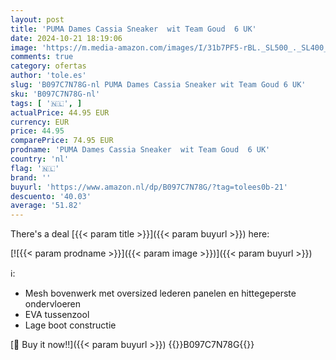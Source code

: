 ```yaml
---
layout: post
title: 'PUMA Dames Cassia Sneaker  wit Team Goud  6 UK'
date: 2024-10-21 18:19:06
image: 'https://m.media-amazon.com/images/I/31b7PF5-rBL._SL500_._SL400_.jpg'
comments: true
category: ofertas
author: 'tole.es'
slug: 'B097C7N78G-nl PUMA Dames Cassia Sneaker wit Team Goud 6 UK'
sku: 'B097C7N78G-nl'
tags: [ '🇳🇱', ]
actualPrice: 44.95 EUR
currency: EUR
price: 44.95
comparePrice: 74.95 EUR
prodname: 'PUMA Dames Cassia Sneaker  wit Team Goud  6 UK'
country: 'nl'
flag: '🇳🇱'
brand: ''
buyurl: 'https://www.amazon.nl/dp/B097C7N78G/?tag=tolees0b-21'
descuento: '40.03'
average: '51.82'
---
```


There's a deal [{{< param title >}}]({{< param buyurl >}})  here:

[![{{< param prodname >}}]({{< param image >}})]({{< param buyurl >}})

ℹ️:

- Mesh bovenwerk met oversized lederen panelen en hittegeperste ondervloeren
- EVA tussenzool
- Lage boot constructie

[🛒 Buy it now!!]({{< param buyurl >}})
{{<world>}}B097C7N78G{{</world>}}
